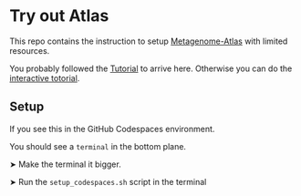 # Try out Atlas

This repo contains the instruction to setup [Metagenome-Atlas](https://github.com/metagenome-atlas/atlas) with limited resources.

You probably followed the [Tutorial](https://github.com/metagenome-atlas/Tutorial) to arrive here.
Otherwise you can do the [interactive totorial](https://metagenome-atlas.shinyapps.io/TryAtlas). 

## Setup
If you see this in the GitHub Codespaces environment.

You should see a `terminal` in the bottom plane.

➤ Make the terminal it bigger. 

➤ Run the `setup_codespaces.sh` script in the terminal




<!--

[![Binder](https://mybinder.org/badge_logo.svg)](https://mybinder.org/v2/gh/metagenome-atlas/Tryitout/main)

This repo contains the instruction to setup Metagenome-Atlas with limited resources specified in the profile.
It uses a small test dataset that contain two samples with some small genomes that could be assembled and binned.

The goal is that users can install metagenome-atlas and initialize a new project. Not the whole pipeline can be executed due to the high memory usage and limited resources.  Quality control, assembly, genecatalog and binning (up to CheckM) work.



## Setup

[![CircleCI](https://circleci.com/gh/circleci/circleci-docs.svg?style=svg)](https://circleci.com/gh/metagenome-atlas/Tryitout)


Run the setup.sh script

## Usage

```
mamba install metagenome-atlas
```

-->